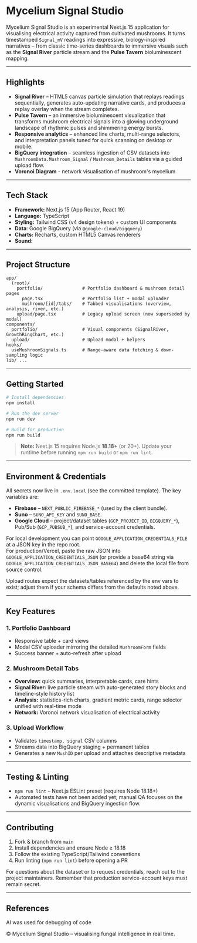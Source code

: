 # Mycelium Signal Studio

Mycelium Signal Studio is an experimental Next.js 15 application for visualising electrical activity captured from cultivated mushrooms. It turns timestamped `Signal_mV` readings into expressive, biology-inspired narratives – from classic time-series dashboards to immersive visuals such as the **Signal River** particle stream and the **Pulse Tavern** bioluminescent mapping.

---

## Highlights

- **Signal River** – HTML5 canvas particle simulation that replays readings sequentially, generates auto-updating narrative cards, and produces a replay overlay when the stream completes.
- **Pulse Tavern** – an immersive bioluminescent visualization that transforms mushroom electrical signals into a glowing underground landscape of rhythmic pulses and shimmering energy bursts.
- **Responsive analytics** – enhanced line charts, multi-range selectors, and interpretation panels tuned for quick scanning on desktop or mobile.
- **BigQuery integration** – seamless ingestion of CSV datasets into `MushroomData.Mushroom_Signal` / `Mushroom_Details` tables via a guided upload flow.
- **Voronoi Diagram** - network visualisation of mushroom's mycelium

---

## Tech Stack

- **Framework:** Next.js 15 (App Router, React 19)
- **Language:** TypeScript
- **Styling:** Tailwind CSS (v4 design tokens) + custom UI components
- **Data**: Google BigQuery (via `@google-cloud/bigquery`)
- **Charts:** Recharts, custom HTML5 Canvas renderers
- **Sound:**

---

## Project Structure

```
app/
  (root)/
    portfolio/               # Portfolio dashboard & mushroom detail pages
      page.tsx               # Portfolio list + modal uploader
      mushroom/[id]/tabs/    # Tabbed visualisations (overview, analysis, river, etc.)
    upload/page.tsx          # Legacy upload screen (now superseded by modal)
components/
  portfolio/                 # Visual components (SignalRiver, GrowthRingChart, etc.)
  upload/                    # Upload modal + helpers
hooks/
  useMushroomSignals.ts      # Range-aware data fetching & down-sampling logic
lib/ ...
```

---

## Getting Started

```bash
# Install dependencies
npm install

# Run the dev server
npm run dev

# Build for production
npm run build
```

> **Note:** Next.js 15 requires Node.js **18.18+** (or 20+). Update your runtime before running `npm run build` or `npm run lint`.

---

## Environment & Credentials

All secrets now live in `.env.local` (see the committed template). The key variables are:

- **Firebase** – `NEXT_PUBLIC_FIREBASE_*` (used by the client bundle).
- **Suno** – `SUNO_API_KEY` and `SUNO_BASE`.
- **Google Cloud** – project/dataset tables (`GCP_PROJECT_ID`, `BIGQUERY_*`), Pub/Sub (`GCP_PUBSUB_*`), and service-account credentials.

For local development you can point `GOOGLE_APPLICATION_CREDENTIALS_FILE` at a JSON key in the repo root.  
For production/Vercel, paste the raw JSON into `GOOGLE_APPLICATION_CREDENTIALS_JSON` (or provide a base64 string via `GOOGLE_APPLICATION_CREDENTIALS_JSON_BASE64`) and delete the local file from source control.

Upload routes expect the datasets/tables referenced by the env vars to exist; adjust them if your schema differs from the defaults noted above.

---

## Key Features

### 1. Portfolio Dashboard

- Responsive table + card views
- Modal CSV uploader mirroring the detailed `MushroomForm` fields
- Success banner + auto-refresh after upload

### 2. Mushroom Detail Tabs

- **Overview:** quick summaries, interpretable cards, care hints
- **Signal River:** live particle stream with auto-generated story blocks and timeline-style history list
- **Analysis:** statistics-rich charts, gradient metric cards, range selector unified with real-time mode
- **Network:** Voronoi network visualisation of electrical activity

### 3. Upload Workflow

- Validates `timestamp, signal` CSV columns
- Streams data into BigQuery staging + permanent tables
- Generates a new `MushID` per upload and attaches descriptive metadata

---

## Testing & Linting

- `npm run lint` – Next.js ESLint preset (requires Node 18.18+)
- Automated tests have not been added yet; manual QA focuses on the dynamic visualisations and BigQuery ingestion flow.

---

## Contributing

1. Fork & branch from `main`
2. Install dependencies and ensure Node ≥ 18.18
3. Follow the existing TypeScript/Tailwind conventions
4. Run linting (`npm run lint`) before opening a PR

For questions about the dataset or to request credentials, reach out to the project maintainers. Remember that production service-account keys must remain secret.

---

## References

AI was used for debugging of code

© Mycelium Signal Studio – visualising fungal intelligence in real time.
